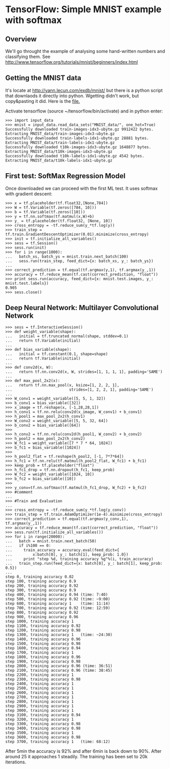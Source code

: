 # TensorFlow: Simple MNIST example with softmax

## Overview

We'll go throught the example of analysing some hand-written numbers and classifying them. 
See http://www.tensorflow.org/tutorials/mnist/beginners/index.html

## Getting the MNIST data

It's locate at http://yann.lecun.com/exdb/mnist/ but there is a python script that downlaods it directly
into python. Wgetting didn't work, but copy&pasting it did. Here is the [file.](https://tensorflow.googlesource.com/tensorflow/+/master/tensorflow/g3doc/tutorials/mnist/input_data.py)

Activate tensorflow (source ~/tensorflow/bin/activate) and in python enter:
```
>>> import input_data
>>> mnist = input_data.read_data_sets("MNIST_data/", one_hot=True)
Successfully downloaded train-images-idx3-ubyte.gz 9912422 bytes.
Extracting MNIST_data/train-images-idx3-ubyte.gz
Successfully downloaded train-labels-idx1-ubyte.gz 28881 bytes.
Extracting MNIST_data/train-labels-idx1-ubyte.gz
Successfully downloaded t10k-images-idx3-ubyte.gz 1648877 bytes.
Extracting MNIST_data/t10k-images-idx3-ubyte.gz
Successfully downloaded t10k-labels-idx1-ubyte.gz 4542 bytes.
Extracting MNIST_data/t10k-labels-idx1-ubyte.gz
```
## First test: SoftMax Regression Model
Once downloaded we can proceed with the first ML test. It uses  softmax with gradient descent:
```
>>> x = tf.placeholder(tf.float32,[None,784])
>>> W = tf.Variable(tf.zeros([784, 10]))
>>> b = tf.Variable(tf.zeros([10]))
>>> y = tf.nn.softmax(tf.matmul(x,W)+b)
>>> y_ = tf.placeholder(tf.float32, [None, 10])
>>> cross_entropy = -tf.reduce_sum(y_*tf.log(y))
>>> train_step = tf.train.GradientDescentOptimizer(0.01).minimize(cross_entropy)
>>> init = tf.initialize_all_variables()
>>> sess = tf.Session()
>>> sess.run(init)
>>> for i in range(1000):
...   batch_xs, batch_ys = mnist.train.next_batch(100)
...   sess.run(train_step, feed_dict={x: batch_xs, y_: batch_ys})
...
>>> correct_prediction = tf.equal(tf.argmax(y,1), tf.argmax(y_,1))
>>> accuracy = tf.reduce_mean(tf.cast(correct_prediction, "float"))
>>> print sess.run(accuracy, feed_dict={x: mnist.test.images, y_: mnist.test.labels})
0.905
>>> sess.close()
```

## Deep Neural Network: Multilayer Convolutional Network
```
>>> sess = tf.InteractiveSession()
>>> def weight_variable(shape):
...   initial = tf.truncated_normal(shape, stddev=0.1)
...   return tf.Variable(initial)
...
>>> def bias_variable(shape):
...   initial = tf.constant(0.1, shape=shape)
...   return tf.Variable(initial)
...
>>> def conv2d(x, W):
...   return tf.nn.conv2d(x, W, strides=[1, 1, 1, 1], padding='SAME')
...
>>> def max_pool_2x2(x):
...   return tf.nn.max_pool(x, ksize=[1, 2, 2, 1],
...                         strides=[1, 2, 2, 1], padding='SAME')
...
>>> W_conv1 = weight_variable([5, 5, 1, 32])
>>> b_conv1 = bias_variable([32])
>>> x_image = tf.reshape(x, [-1,28,28,1])
>>> h_conv1 = tf.nn.relu(conv2d(x_image, W_conv1) + b_conv1)
>>> h_pool1 = max_pool_2x2(h_conv1)
>>> W_conv2 = weight_variable([5, 5, 32, 64])
>>> b_conv2 = bias_variable([64])
>>>
>>> h_conv2 = tf.nn.relu(conv2d(h_pool1, W_conv2) + b_conv2)
>>> h_pool2 = max_pool_2x2(h_conv2)
>>> W_fc1 = weight_variable([7 * 7 * 64, 1024])
>>> b_fc1 = bias_variable([1024])
>>>
>>> h_pool2_flat = tf.reshape(h_pool2, [-1, 7*7*64])
>>> h_fc1 = tf.nn.relu(tf.matmul(h_pool2_flat, W_fc1) + b_fc1)
>>> keep_prob = tf.placeholder("float")
>>> h_fc1_drop = tf.nn.dropout(h_fc1, keep_prob)
>>> W_fc2 = weight_variable([1024, 10])
>>> b_fc2 = bias_variable([10])
>>>
>>> y_conv=tf.nn.softmax(tf.matmul(h_fc1_drop, W_fc2) + b_fc2)
>>> #comment
...
>>> #Train and Evaluation
...
>>> cross_entropy = -tf.reduce_sum(y_*tf.log(y_conv))
>>> train_step = tf.train.AdamOptimizer(1e-4).minimize(cross_entropy)
>>> correct_prediction = tf.equal(tf.argmax(y_conv,1), tf.argmax(y_,1))
>>> accuracy = tf.reduce_mean(tf.cast(correct_prediction, "float"))
>>> sess.run(tf.initialize_all_variables())
>>> for i in range(20000):
...   batch = mnist.train.next_batch(50)
...   if i%100 == 0:
...     train_accuracy = accuracy.eval(feed_dict={
...         x:batch[0], y_: batch[1], keep_prob: 1.0})
...     print "step %d, training accuracy %g"%(i, train_accuracy)
...   train_step.run(feed_dict={x: batch[0], y_: batch[1], keep_prob: 0.5})
...
step 0, training accuracy 0.02
step 100, training accuracy 0.9
step 200, training accuracy 0.92
step 300, training accuracy 0.9
step 400, training accuracy 0.94 (time: 7:40)
step 500, training accuracy 0.92 (time: ~9:00)
step 600, training accuracy 1	 (time: 11:14)
step 700, training accuracy 0.92 (time: 12:59)
step 800, training accuracy 0.92
step 900, training accuracy 0.96
step 1000, training accuracy 1
step 1100, training accuracy 0.92
step 1200, training accuracy 0.98
step 1300, training accuracy 1	 (time: ~24:30)
step 1400, training accuracy 0.96
step 1500, training accuracy 0.98
step 1600, training accuracy 0.94
step 1700, training accuracy 1
step 1800, training accuracy 0.96
step 1900, training accuracy 0.98
step 2000, training accuracy 0.96 (time: 36:51)
step 2100, training accuracy 0.96 (time: 38:45)
step 2200, training accuracy 1
step 2300, training accuracy 0.98
step 2400, training accuracy 1
step 2500, training accuracy 1
step 2600, training accuracy 1
step 2700, training accuracy 1
step 2800, training accuracy 1
step 2900, training accuracy 1
step 3000, training accuracy 1
step 3100, training accuracy 0.94
step 3200, training accuracy 1
step 3300, training accuracy 0.98
step 3400, training accuracy 0.98
step 3500, training accuracy 1
step 3600, training accuracy 0.98
step 3700, training accuracy 1	 (time: 68:12)

```
After 5min the accuracy is 92% and after 6min is back down to 90%. After around 25 it approaches 1 steadily.
The training has been set to 20k iterations.
